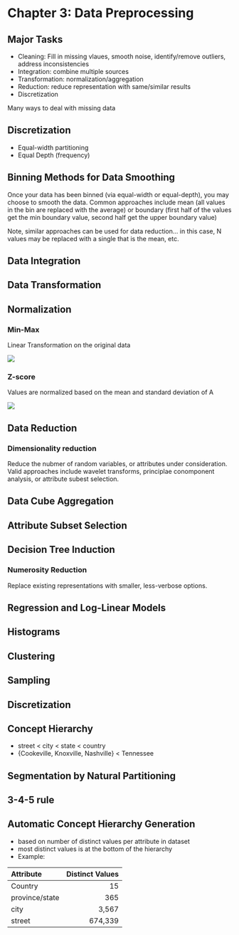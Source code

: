 # Chapter 3: Data Preprocessing

## Major Tasks
- Cleaning: Fill in missing vlaues, smooth noise, identify/remove outliers, address inconsistencies
- Integration: combine multiple sources
- Transformation: normalization/aggregation
- Reduction: reduce representation with same/similar results
- Discretization

Many ways to deal with missing data


## Discretization
- Equal-width partitioning
- Equal Depth (frequency)

## Binning Methods for Data Smoothing
Once your data has been binned (via equal-width or equal-depth), you may choose to smooth the data. Common approaches include mean (all values in the bin are replaced with the average) or boundary (first half of the values get the min boundary value, second half get the upper boundary value)

Note, similar approaches can be used for data reduction... in this case, N values may be replaced with a single that is the mean, etc.

## Data Integration

## Data Transformation

## Normalization

### Min-Max
Linear Transformation on the original data

<img src="https://latex.codecogs.com/gif.latex?v'_i=\frac{v_i-min_A}{max_A-min_A}(newMax_A-newMin_A)&plus;newMin_A" />

### Z-score
Values are normalized based on the mean and standard deviation of A

<img src="https://latex.codecogs.com/gif.latex?v'_i=\frac{v_i-\bar{A}}{\sigma_A}" />

## Data Reduction

### Dimensionality reduction
Reduce the nubmer of random variables, or attributes under consideration. Valid approaches include wavelet transforms, principlae conomponent analysis, or attribute subest selection.

## Data Cube Aggregation

## Attribute Subset Selection

## Decision Tree Induction

### Numerosity Reduction
Replace existing representations with smaller, less-verbose options.

## Regression and Log-Linear Models

## Histograms

## Clustering

## Sampling

## Discretization

## Concept Hierarchy
- street < city < state < country
- {Cookeville, Knoxville, Nashville} < Tennessee


## Segmentation by Natural Partitioning

## 3-4-5 rule

## Automatic Concept Hierarchy Generation
- based on number of distinct values per attribute in dataset
- most distinct values is at the bottom of the hierarchy
- Example:

|Attribute | Distinct Values|
|:---------|-----------:|
|Country|15|
|province/state|365|
|city|3,567|
|street|674,339|

